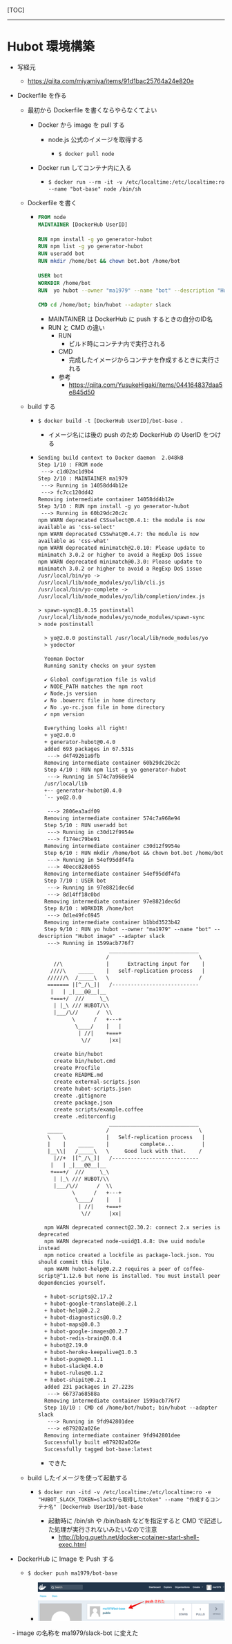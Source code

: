 [TOC]

---

# Hubot 環境構築

- 写経元

  - https://qiita.com/miyamiya/items/91d1bac25764a24e820e

- Dockerfile を作る

  - 最初から Dockerfile を書くならやらなくてよい

    - Docker から image を pull する

      - node.js 公式のイメージを取得する

        - ```shell
          $ docker pull node
          ```

    - Docker run してコンテナ内に入る

      - ```shell
        $ docker run --rm -it -v /etc/localtime:/etc/localtime:ro --name "bot-base" node /bin/sh
        ```

  - Dockerfile を書く

    - ```dockerfile
      FROM node
      MAINTAINER [DockerHub UserID]

      RUN npm install -g yo generator-hubot
      RUN npm list -g yo generator-hubot
      RUN useradd bot
      RUN mkdir /home/bot && chown bot.bot /home/bot

      USER bot
      WORKDIR /home/bot
      RUN  yo hubot --owner "ma1979" --name "bot" --description "Hubot image" --adapter slack

      CMD cd /home/bot; bin/hubot --adapter slack
      ```

      - MAINTAINER は DockerHub に push するときの自分のID名
      - RUN と CMD の違い
        - RUN
          - ビルド時にコンテナ内で実行される
        - CMD
          - 完成したイメージからコンテナを作成するときに実行される
        - 参考
          - https://qiita.com/YusukeHigaki/items/044164837daa5e845d50

  - build する

    - ```shell
      $ docker build -t [DockerHub UserID]/bot-base .
      ```
        - イメージ名には後の push のため DockerHub の UserID をつける
    - ```Shell
      Sending build context to Docker daemon  2.048kB
      Step 1/10 : FROM node
       ---> c1d02ac1d9b4
      Step 2/10 : MAINTAINER ma1979
       ---> Running in 14058dd4b12e
       ---> fc7cc120dd42
      Removing intermediate container 14058dd4b12e
      Step 3/10 : RUN npm install -g yo generator-hubot
       ---> Running in 60b29dc20c2c
      npm WARN deprecated CSSselect@0.4.1: the module is now available as 'css-select'
      npm WARN deprecated CSSwhat@0.4.7: the module is now available as 'css-what'
      npm WARN deprecated minimatch@2.0.10: Please update to minimatch 3.0.2 or higher to avoid a RegExp DoS issue
      npm WARN deprecated minimatch@0.3.0: Please update to minimatch 3.0.2 or higher to avoid a RegExp DoS issue
      /usr/local/bin/yo -> /usr/local/lib/node_modules/yo/lib/cli.js
      /usr/local/bin/yo-complete -> /usr/local/lib/node_modules/yo/lib/completion/index.js

      > spawn-sync@1.0.15 postinstall /usr/local/lib/node_modules/yo/node_modules/spawn-sync
      > node postinstall

        > yo@2.0.0 postinstall /usr/local/lib/node_modules/yo
        > yodoctor
        
        Yeoman Doctor
        Running sanity checks on your system

        ✔ Global configuration file is valid
        ✔ NODE_PATH matches the npm root
        ✔ Node.js version
        ✔ No .bowerrc file in home directory
        ✔ No .yo-rc.json file in home directory
        ✔ npm version

        Everything looks all right!
        + yo@2.0.0
        + generator-hubot@0.4.0
        added 693 packages in 67.531s
         ---> d4f49261a9fb
        Removing intermediate container 60b29dc20c2c
        Step 4/10 : RUN npm list -g yo generator-hubot
         ---> Running in 574c7a968e94
        /usr/local/lib
        +-- generator-hubot@0.4.0
        `-- yo@2.0.0

         ---> 2806ea3adf09
        Removing intermediate container 574c7a968e94
        Step 5/10 : RUN useradd bot
         ---> Running in c30d12f9954e
         ---> f174ec79be91
        Removing intermediate container c30d12f9954e
        Step 6/10 : RUN mkdir /home/bot && chown bot.bot /home/bot
         ---> Running in 54ef95ddf4fa
         ---> 40ecc828e055
        Removing intermediate container 54ef95ddf4fa
        Step 7/10 : USER bot
         ---> Running in 97e8821dec6d
         ---> 8d14ff18c0bd
        Removing intermediate container 97e8821dec6d
        Step 8/10 : WORKDIR /home/bot
         ---> 0d1e49fc6945
        Removing intermediate container b1bbd3523b42
        Step 9/10 : RUN yo hubot --owner "ma1979" --name "bot" --description "Hubot image" --adapter slack
         ---> Running in 1599acb776f7
                             _____________________________
                            /                             \
           //\              |      Extracting input for    |
          ////\    _____    |   self-replication process   |
         //////\  /_____\   \                             /
         ======= |[^_/\_]|   /----------------------------
          |   | _|___@@__|__
          +===+/  ///     \_\
           | |_\ /// HUBOT/\\
           |___/\//      /  \\
                 \      /   +---+
                  \____/    |   |
                   | //|    +===+
                    \//      |xx|

           create bin/hubot
           create bin/hubot.cmd
           create Procfile
           create README.md
           create external-scripts.json
           create hubot-scripts.json
           create .gitignore
           create package.json
           create scripts/example.coffee
           create .editorconfig
                             _____________________________
         _____              /                             \
         \    \             |   Self-replication process   |
         |    |    _____    |          complete...         |
         |__\\|   /_____\   \     Good luck with that.    /
           |//+  |[^_/\_]|   /----------------------------
          |   | _|___@@__|__
          +===+/  ///     \_\
           | |_\ /// HUBOT/\\
           |___/\//      /  \\
                 \      /   +---+
                  \____/    |   |
                   | //|    +===+
                    \//      |xx|

        npm WARN deprecated connect@2.30.2: connect 2.x series is deprecated
        npm WARN deprecated node-uuid@1.4.8: Use uuid module instead
        npm notice created a lockfile as package-lock.json. You should commit this file.
        npm WARN hubot-help@0.2.2 requires a peer of coffee-script@^1.12.6 but none is installed. You must install peer dependencies yourself.

        + hubot-scripts@2.17.2
        + hubot-google-translate@0.2.1
        + hubot-help@0.2.2
        + hubot-diagnostics@0.0.2
        + hubot-maps@0.0.3
        + hubot-google-images@0.2.7
        + hubot-redis-brain@0.0.4
        + hubot@2.19.0
        + hubot-heroku-keepalive@1.0.3
        + hubot-pugme@0.1.1
        + hubot-slack@4.4.0
        + hubot-rules@0.1.2
        + hubot-shipit@0.2.1
        added 231 packages in 27.223s
         ---> 66737a68588a
        Removing intermediate container 1599acb776f7
        Step 10/10 : CMD cd /home/bot/hubot; bin/hubot --adapter slack
         ---> Running in 9fd942801dee
         ---> e879202a026e
        Removing intermediate container 9fd942801dee
        Successfully built e879202a026e
        Successfully tagged bot-base:latest

      ```

        - できた

  - build したイメージを使って起動する

    - ```shell
      $ docker run -itd -v /etc/localtime:/etc/localtime:ro -e "HUBOT_SLACK_TOKEN=slackから取得したtoken" --name "作成するコンテナ名" [DockerHub UserID]/bot-base
      ```

      - 起動時に /bin/sh や /bin/bash などを指定すると CMD で記述した処理が実行されないみたいなので注意
        - http://blog.queth.net/docker-cotainer-start-shell-exec.html

- DockerHub に Image を Push する

  - ```shell
    $ docker push ma1979/bot-base
    ```

    - ![push](https://raw.githubusercontent.com/ma1979/sutra/master/20171126_Hubot/cap/ma1979%20-%20Docker%20Hub%202017-11-26%2007-54-46.png)
    
    - image の名称を ma1979/slack-bot に変えた
